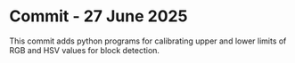 # Commit - 27 June 2025
This commit adds python programs for calibrating upper and lower limits of RGB and HSV values for block detection.